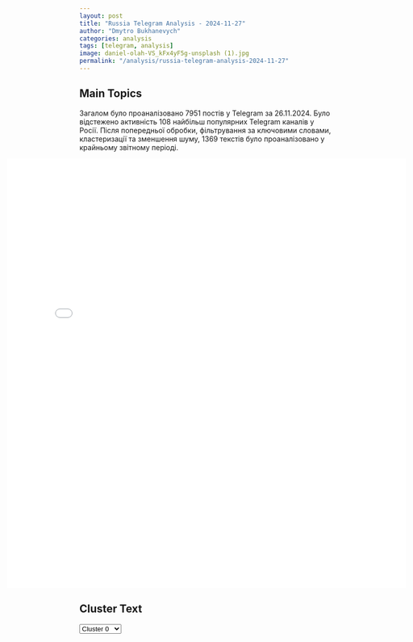```yaml
---
layout: post
title: "Russia Telegram Analysis - 2024-11-27"
author: "Dmytro Bukhanevych"
categories: analysis
tags: [telegram, analysis]
image: daniel-olah-VS_kFx4yF5g-unsplash (1).jpg
permalink: "/analysis/russia-telegram-analysis-2024-11-27"
---
```


<style>
    /* Adjusting iframe-container styles */
    .wide-iframe-container {
        width: calc(100% + 30vw);  /* Extending the width */
        margin-left: -15vw;       /* Negative margin to push to the left */
        overflow: hidden;         /* In case the iframe content spills over */
    }

    .wide-iframe-container iframe {
        width: 100%;  /* Making the iframe take the full width of its container */
        border: none; /* Removing any borders from the iframe */
    }

    /* Toggle mechanism */
    .hidden {
        display: none;
    }
    
    .show-content-target:checked + .show-content {
        display: block;
    }
</style>

<h2>Main Topics</h2>
<p>Загалом було проаналізовано 7951 постів у Telegram за 26.11.2024. Було відстежено активність 108 найбільш популярних Telegram каналів у Росії. Після попередньої обробки, фільтрування за ключовими словами, кластеризації та зменшення шуму, 1369 текстів було проаналізовано у крайньому звітному періоді.</p>
<!-- Embedding Main Plotly Visualization -->
<div class="wide-iframe-container">
    <iframe src="{{site.baseurl}}/visualizations/2024-11-27/fig_topics_time.html" height="850"></iframe>
</div>


<h2>Cluster Text</h2>

<!-- Dropdown to select a cluster -->
<select id="clusterSelector" onchange="displayClusterText()">
<option value="0">Cluster 0</option><option value="1">Cluster 1</option><option value="2">Cluster 2</option><option value="3">Cluster 3</option><option value="4">Cluster 4</option><option value="5">Cluster 5</option><option value="6">Cluster 6</option><option value="7">Cluster 7</option><option value="8">Cluster 8</option><option value="9">Cluster 9</option><option value="10">Cluster 10</option><option value="11">Cluster 11</option><option value="12">Cluster 12</option><option value="13">Cluster 13</option>
</select>

<!-- Display area for the selected cluster's text -->
<div id="clusterTextDisplay" class="hidden"></div>

<script type="text/javascript">
    var clusterDetails = {"0": "<b>Total Posts:</b> 55<br><b>Date:</b> 2024-11-26 16:52:31+00:00<br><b>Author:</b> mod_russia<br><b>Link:</b> https://t.me/s/mod_russia/46219<br><b>Subscribers:</b> 615212<br><b>Text:</b> \u0422\u0435\u043a\u0441\u0442: \u26a1\ufe0f \u0412 19.05 \u043c\u0441\u043a \u043f\u0440\u0435\u0441\u0435\u0447\u0435\u043d\u0430 \u043f\u043e\u043f\u044b\u0442\u043a\u0430 \u043a\u0438\u0435\u0432\u0441\u043a\u043e\u0433\u043e \u0440\u0435\u0436\u0438\u043c\u0430 \u0441\u043e\u0432\u0435\u0440\u0448\u0438\u0442\u044c \u0442\u0435\u0440\u0440\u043e\u0440\u0438\u0441\u0442\u0438\u0447\u0435\u0441\u043a\u0443\u044e \u0430\u0442\u0430\u043a\u0443 c \u043f\u0440\u0438\u043c\u0435\u043d\u0435\u043d\u0438\u0435\u043c \u0411\u043f\u041b\u0410 \u0441\u0430\u043c\u043e\u043b\u0435\u0442\u043d\u043e\u0433\u043e \u0442\u0438\u043f\u0430 \u043f\u043e \u043e\u0431\u044a\u0435\u043a\u0442\u0430\u043c \u043d\u0430 \u0442\u0435\u0440\u0440\u0438\u0442\u043e\u0440\u0438\u0438 \u0420\u043e\u0441\u0441\u0438\u0439\u0441\u043a\u043e\u0439 \u0424\u0435\u0434\u0435\u0440\u0430\u0446\u0438\u0438. \u0414\u0435\u0436\u0443\u0440\u043d\u044b\u043c\u0438 \u0441\u0440\u0435\u0434\u0441\u0442\u0432\u0430\u043c\u0438 \u041f\u0412\u041e \u0443\u043a\u0440\u0430\u0438\u043d\u0441\u043a\u0438\u0439 \u0431\u0435\u0441\u043f\u0438\u043b\u043e\u0442\u043d\u044b\u0439 \u043b\u0435\u0442\u0430\u0442\u0435\u043b\u044c\u043d\u044b\u0439 \u0430\u043f\u043f\u0430\u0440\u0430\u0442 \u0443\u043d\u0438\u0447\u0442\u043e\u0436\u0435\u043d \u043d\u0430\u0434 \u0442\u0435\u0440\u0440\u0438\u0442\u043e\u0440\u0438\u0435\u0439 \u0411\u0435\u043b\u0433\u043e\u0440\u043e\u0434\u0441\u043a\u043e\u0439 \u043e\u0431\u043b\u0430\u0441\u0442\u0438.\ud83d\udd39 \u041c\u0438\u043d\u043e\u0431\u043e\u0440\u043e\u043d\u044b \u0420\u043e\u0441\u0441\u0438\u0438", "1": "<b>Total Posts:</b> 96<br><b>Date:</b> 2024-11-26 09:30:42+00:00<br><b>Author:</b> mod_russia<br><b>Link:</b> https://t.me/s/mod_russia/46194<br><b>Subscribers:</b> 615212<br><b>Text:</b> \u0422\u0435\u043a\u0441\u0442: \u26a1\ufe0f \u0421\u0432\u043e\u0434\u043a\u0430 \u041c\u0438\u043d\u0438\u0441\u0442\u0435\u0440\u0441\u0442\u0432\u0430 \u043e\u0431\u043e\u0440\u043e\u043d\u044b \u0420\u043e\u0441\u0441\u0438\u0439\u0441\u043a\u043e\u0439 \u0424\u0435\u0434\u0435\u0440\u0430\u0446\u0438\u0438\u043e \u0445\u043e\u0434\u0435 \u043f\u0440\u043e\u0432\u0435\u0434\u0435\u043d\u0438\u044f \u0441\u043f\u0435\u0446\u0438\u0430\u043b\u044c\u043d\u043e\u0439 \u0432\u043e\u0435\u043d\u043d\u043e\u0439 \u043e\u043f\u0435\u0440\u0430\u0446\u0438\u0438 (\u043f\u043e \u0441\u043e\u0441\u0442\u043e\u044f\u043d\u0438\u044e \u043d\u0430 26 \u043d\u043e\u044f\u0431\u0440\u044f 2024 \u0433.)\u0427\u0430\u0441\u0442\u044c 1 (\u0441\u043c. \u0447\u0430\u0441\u0442\u044c 2)\u00a0\u0412\u043e\u043e\u0440\u0443\u0436\u0435\u043d\u043d\u044b\u0435 \u0421\u0438\u043b\u044b \u0420\u043e\u0441\u0441\u0438\u0439\u0441\u043a\u043e\u0439 \u0424\u0435\u0434\u0435\u0440\u0430\u0446\u0438\u0438 \u043f\u0440\u043e\u0434\u043e\u043b\u0436\u0430\u044e\u0442 \u043f\u0440\u043e\u0432\u0435\u0434\u0435\u043d\u0438\u0435 \u0441\u043f\u0435\u0446\u0438\u0430\u043b\u044c\u043d\u043e\u0439 \u0432\u043e\u0435\u043d\u043d\u043e\u0439 \u043e\u043f\u0435\u0440\u0430\u0446\u0438\u0438.\u00a0\u25ab\ufe0f \u041f\u043e\u0434\u0440\u0430\u0437\u0434\u0435\u043b\u0435\u043d\u0438\u044f\u043c\u0438 \u0433\u0440\u0443\u043f\u043f\u0438\u0440\u043e\u0432\u043a\u0438 \u0432\u043e\u0439\u0441\u043a \u00ab\u0421\u0435\u0432\u0435\u0440\u00bb \u043d\u0430 \u0425\u0430\u0440\u044c\u043a\u043e\u0432\u0441\u043a\u043e\u043c \u043d\u0430\u043f\u0440\u0430\u0432\u043b\u0435\u043d\u0438\u0438 \u043d\u0430\u043d\u0435\u0441\u0435\u043d\u043e \u043f\u043e\u0440\u0430\u0436\u0435\u043d\u0438\u0435 \u0444\u043e\u0440\u043c\u0438\u0440\u043e\u0432\u0430\u043d\u0438\u044f\u043c 116-\u0439 \u0431\u0440\u0438\u0433\u0430\u0434\u044b \u0442\u0435\u0440\u043e\u0431\u043e\u0440\u043e\u043d\u044b \u0438 5-\u0433\u043e \u043f\u043e\u0433\u0440\u0430\u043d\u0438\u0447\u043d\u043e\u0433\u043e \u043e\u0442\u0440\u044f\u0434\u0430 \u043f\u043e\u0433\u0440\u0430\u043d\u0441\u043b\u0443\u0436\u0431\u044b \u0423\u043a\u0440\u0430\u0438\u043d\u044b \u0432 \u0440\u0430\u0439\u043e\u043d\u0430\u0445 \u043d\u0430\u0441\u0435\u043b\u0435\u043d\u043d\u044b\u0445 \u043f\u0443\u043d\u043a\u0442\u043e\u0432 \u041b\u0435\u0431\u0435\u0434\u0435\u0432\u043a\u0430 \u0438 \u041a\u0430\u0437\u0430\u0447\u044c\u044f \u041b\u043e\u043f\u0430\u043d\u044c \u0425\u0430\u0440\u044c\u043a\u043e\u0432\u0441\u043a\u043e\u0439 \u043e\u0431\u043b\u0430\u0441\u0442\u0438.\u041f\u043e\u0442\u0435\u0440\u0438 \u0412\u0421\u0423 \u0441\u043e\u0441\u0442\u0430\u0432\u0438\u043b\u0438 \u0434\u043e 115 \u0432\u043e\u0435\u043d\u043d\u043e\u0441\u043b\u0443\u0436\u0430\u0449\u0438\u0445, \u0442\u0430\u043d\u043a, \u0430\u0432\u0442\u043e\u043c\u043e\u0431\u0438\u043b\u044c \u0438 122-\u043c\u043c \u0433\u0430\u0443\u0431\u0438\u0446\u0430 \u0414-30.\u00a0\u25ab\ufe0f \u041f\u043e\u0434\u0440\u0430\u0437\u0434\u0435\u043b\u0435\u043d\u0438\u044f \u0433\u0440\u0443\u043f\u043f\u0438\u0440\u043e\u0432\u043a\u0438 \u0432\u043e\u0439\u0441\u043a \u00ab\u0417\u0430\u043f\u0430\u0434\u00bb \u0432 \u0440\u0435\u0437\u0443\u043b\u044c\u0442\u0430\u0442\u0435 \u0440\u0435\u0448\u0438\u0442\u0435\u043b\u044c\u043d\u044b\u0445 \u0434\u0435\u0439\u0441\u0442\u0432\u0438\u0439 \u043e\u0441\u0432\u043e\u0431\u043e\u0434\u0438\u043b\u0438 \u043d\u0430\u0441\u0435\u043b\u0435\u043d\u043d\u044b\u0439 \u043f\u0443\u043d\u043a\u0442 \u041a\u043e\u043f\u0430\u043d\u043a\u0438 \u0425\u0430\u0440\u044c\u043a\u043e\u0432\u0441\u043a\u043e\u0439 \u043e\u0431\u043b\u0430\u0441\u0442\u0438.\u041d\u0430\u043d\u0435\u0441\u0435\u043d\u043e \u043f\u043e\u0440\u0430\u0436\u0435\u043d\u0438\u0435 \u0436\u0438\u0432\u043e\u0439 \u0441\u0438\u043b\u0435 \u0438 \u0442\u0435\u0445\u043d\u0438\u043a\u0435 43-\u0439, 44-\u0439, 67-\u0439 \u043c\u0435\u0445\u0430\u043d\u0438\u0437\u0438\u0440\u043e\u0432\u0430\u043d\u043d\u044b\u0445, 25-\u0439 \u0432\u043e\u0437\u0434\u0443\u0448\u043d\u043e-\u0434\u0435\u0441\u0430\u043d\u0442\u043d\u043e\u0439 \u0431\u0440\u0438\u0433\u0430\u0434 \u0412\u0421\u0423 \u0438 115-\u0439 \u0431\u0440\u0438\u0433\u0430\u0434\u044b \u0442\u0435\u0440\u043e\u0431\u043e\u0440\u043d\u044b \u0432 \u0440\u0430\u0439\u043e\u043d\u0430\u0445 \u043d\u0430\u0441\u0435\u043b\u0435\u043d\u043d\u044b\u0445 \u043f\u0443\u043d\u043a\u0442\u043e\u0432 \u041a\u0443\u043f\u044f\u043d\u0441\u043a, \u0421\u0435\u043d\u044c\u043a\u043e\u0432\u043e, \u041b\u043e\u0437\u043e\u0432\u0430\u044f, \u0417\u0430\u0433\u043e\u0440\u0443\u0439\u043a\u043e\u0432\u043a\u0430, \u041d\u043e\u0432\u043e\u043f\u043b\u0430\u0442\u043e\u043d\u043e\u0432\u043a\u0430 \u0425\u0430\u0440\u044c\u043a\u043e\u0432\u0441\u043a\u043e\u0439 \u043e\u0431\u043b\u0430\u0441\u0442\u0438 \u0438 \u0418\u0432\u0430\u043d\u043e\u0432\u043a\u0430 \u0414\u043e\u043d\u0435\u0446\u043a\u043e\u0439 \u041d\u0430\u0440\u043e\u0434\u043d\u043e\u0439 \u0420\u0435\u0441\u043f\u0443\u0431\u043b\u0438\u043a\u0438.\u041e\u0442\u0440\u0430\u0436\u0435\u043d\u044b \u043f\u044f\u0442\u044c \u043a\u043e\u043d\u0442\u0440\u0430\u0442\u0430\u043a \u0448\u0442\u0443\u0440\u043c\u043e\u0432\u044b\u0445 \u0433\u0440\u0443\u043f\u043f 115-\u0439, 116-\u0439 \u043c\u0435\u0445\u0430\u043d\u0438\u0437\u0438\u0440\u043e\u0432\u0430\u043d\u043d\u044b\u0445, 3-\u0439 \u0442\u0430\u043d\u043a\u043e\u0432\u043e\u0439 \u0431\u0440\u0438\u0433\u0430\u0434 \u0412\u0421\u0423 \u0438 119-\u0439 \u0431\u0440\u0438\u0433\u0430\u0434\u044b \u0442\u0435\u0440\u043e\u0431\u043e\u0440\u043e\u043d\u044b. \u041f\u0440\u043e\u0442\u0438\u0432\u043d\u0438\u043a \u043f\u043e\u0442\u0435\u0440\u044f\u043b \u0434\u043e 440 \u0432\u043e\u0435\u043d\u043d\u043e\u0441\u043b\u0443\u0436\u0430\u0449\u0438\u0445, \u0442\u0430\u043d\u043a, \u0431\u043e\u0435\u0432\u0443\u044e \u0431\u0440\u043e\u043d\u0438\u0440\u043e\u0432\u0430\u043d\u043d\u0443\u044e \u043c\u0430\u0448\u0438\u043d\u0443, \u043f\u044f\u0442\u044c \u0430\u0432\u0442\u043e\u043c\u043e\u0431\u0438\u043b\u0435\u0439, 155-\u043c\u043c \u0441\u0430\u043c\u043e\u0445\u043e\u0434\u043d\u0443\u044e \u0430\u0440\u0442\u0438\u043b\u043b\u0435\u0440\u0438\u0439\u0441\u043a\u0443\u044e \u0443\u0441\u0442\u0430\u043d\u043e\u0432\u043a\u0443 \u00abKrab\u00bb \u043f\u043e\u043b\u044c\u0441\u043a\u043e\u0433\u043e \u043f\u0440\u043e\u0438\u0437\u0432\u043e\u0434\u0441\u0442\u0432\u0430. \u0423\u043d\u0438\u0447\u0442\u043e\u0436\u0435\u043d\u0430 \u0441\u0442\u0430\u043d\u0446\u0438\u044f \u0440\u0430\u0434\u0438\u043e\u044d\u043b\u0435\u043a\u0442\u0440\u043e\u043d\u043d\u043e\u0439 \u0431\u043e\u0440\u044c\u0431\u044b \u00ab\u0410\u043d\u043a\u043b\u0430\u0432-\u041d\u00bb \u0438 \u0442\u0440\u0438 \u043f\u043e\u043b\u0435\u0432\u044b\u0445 \u0441\u043a\u043b\u0430\u0434\u0430 \u0441 \u0431\u043e\u0435\u043f\u0440\u0438\u043f\u0430\u0441\u0430\u043c\u0438.\u00a0\u25ab\ufe0f \u041f\u043e\u0434\u0440\u0430\u0437\u0434\u0435\u043b\u0435\u043d\u0438\u044f \u00ab\u042e\u0436\u043d\u043e\u0439\u00bb \u0433\u0440\u0443\u043f\u043f\u0438\u0440\u043e\u0432\u043a\u0438 \u0432\u043e\u0439\u0441\u043a \u0443\u043b\u0443\u0447\u0448\u0438\u043b\u0438 \u043f\u043e\u043b\u043e\u0436\u0435\u043d\u0438\u0435 \u043f\u043e \u043f\u0435\u0440\u0435\u0434\u043d\u0435\u043c\u0443 \u043a\u0440\u0430\u044e, \u043d\u0430\u043d\u0435\u0441\u043b\u0438 \u043f\u043e\u0440\u0430\u0436\u0435\u043d\u0438\u0435 \u0444\u043e\u0440\u043c\u0438\u0440\u043e\u0432\u0430\u043d\u0438\u044f\u043c 23-\u0439, 54-\u0439 \u043c\u0435\u0445\u0430\u043d\u0438\u0437\u0438\u0440\u043e\u0432\u0430\u043d\u043d\u044b\u0445, 10-\u0439 \u0433\u043e\u0440\u043d\u043e-\u0448\u0442\u0443\u0440\u043c\u043e\u0432\u043e\u0439 \u0431\u0440\u0438\u0433\u0430\u0434 \u0412\u0421\u0423 \u0432 \u0440\u0430\u0439\u043e\u043d\u0430\u0445 \u043d\u0430\u0441\u0435\u043b\u0435\u043d\u043d\u044b\u0445 \u043f\u0443\u043d\u043a\u0442\u043e\u0432 \u041a\u043e\u043d\u0441\u0442\u0430\u043d\u0442\u0438\u043d\u043e\u0432\u043a\u0430, \u0414\u0430\u0447\u043d\u043e\u0435 \u0438 \u0421\u043b\u0430\u0432\u044f\u043d\u0441\u043a \u0414\u043e\u043d\u0435\u0446\u043a\u043e\u0439 \u041d\u0430\u0440\u043e\u0434\u043d\u043e\u0439 \u0420\u0435\u0441\u043f\u0443\u0431\u043b\u0438\u043a\u0438.\u041e\u0442\u0440\u0430\u0436\u0435\u043d\u044b \u0442\u0440\u0438 \u043a\u043e\u043d\u0442\u0440\u0430\u0442\u0430\u043a\u0438 \u0444\u043e\u0440\u043c\u0438\u0440\u043e\u0432\u0430\u043d\u0438\u0439 79-\u0439 \u0434\u0435\u0441\u0430\u043d\u0442\u043d\u043e-\u0448\u0442\u0443\u0440\u043c\u043e\u0432\u043e\u0439 \u0438 46-\u0439 \u0430\u044d\u0440\u043e\u043c\u043e\u0431\u0438\u043b\u044c\u043d\u043e\u0439 \u0431\u0440\u0438\u0433\u0430\u0434 \u0412\u0421\u0423. \u041f\u043e\u0442\u0435\u0440\u0438 \u043f\u0440\u043e\u0442\u0438\u0432\u043d\u0438\u043a\u0430 \u0441\u043e\u0441\u0442\u0430\u0432\u0438\u043b\u0438 \u0434\u043e 485 \u0432\u043e\u0435\u043d\u043d\u043e\u0441\u043b\u0443\u0436\u0430\u0449\u0438\u0445, \u0431\u0440\u043e\u043d\u0435\u0442\u0440\u0430\u043d\u0441\u043f\u043e\u0440\u0442\u0435\u0440, \u0431\u043e\u0435\u0432\u0430\u044f \u0431\u0440\u043e\u043d\u0438\u0440\u043e\u0432\u0430\u043d\u043d\u0430\u044f \u043c\u0430\u0448\u0438\u043d\u0430 \u0438 \u0434\u0432\u0430 \u0430\u0432\u0442\u043e\u043c\u043e\u0431\u0438\u043b\u044f. \u0423\u043d\u0438\u0447\u0442\u043e\u0436\u0435\u043d \u043f\u043e\u043b\u0435\u0432\u043e\u0439 \u0441\u043a\u043b\u0430\u0434 \u0431\u043e\u0435\u043f\u0440\u0438\u043f\u0430\u0441\u043e\u0432.\u00a0\u25ab\ufe0f \u041f\u043e\u0434\u0440\u0430\u0437\u0434\u0435\u043b\u0435\u043d\u0438\u044f \u0433\u0440\u0443\u043f\u043f\u0438\u0440\u043e\u0432\u043a\u0438 \u0432\u043e\u0439\u0441\u043a \u00ab\u0426\u0435\u043d\u0442\u0440\u00bb \u043f\u0440\u043e\u0434\u043e\u043b\u0436\u0438\u043b\u0438 \u043f\u0440\u043e\u0434\u0432\u0438\u0436\u0435\u043d\u0438\u0435 \u0432 \u0433\u043b\u0443\u0431\u0438\u043d\u0443 \u043e\u0431\u043e\u0440\u043e\u043d\u044b \u043f\u0440\u043e\u0442\u0438\u0432\u043d\u0438\u043a\u0430, \u043d\u0430\u043d\u0435\u0441\u043b\u0438 \u043f\u043e\u0440\u0430\u0436\u0435\u043d\u0438\u0435 \u0436\u0438\u0432\u043e\u0439 \u0441\u0438\u043b\u0435 \u0438 \u0442\u0435\u0445\u043d\u0438\u043a\u0435 151-\u0439 \u043c\u0435\u0445\u0430\u043d\u0438\u0437\u0438\u0440\u043e\u0432\u0430\u043d\u043d\u043e\u0439, 68-\u0439 \u043f\u0435\u0445\u043e\u0442\u043d\u043e\u0439 \u0431\u0440\u0438\u0433\u0430\u0434 \u0412\u0421\u0423, 38-\u0439 \u0431\u0440\u0438\u0433\u0430\u0434\u044b \u043c\u043e\u0440\u0441\u043a\u043e\u0439 \u043f\u0435\u0445\u043e\u0442\u044b, 14-\u0439 \u0431\u0440\u0438\u0433\u0430\u0434\u044b \u043d\u0430\u0446\u0433\u0432\u0430\u0440\u0434\u0438\u0438 \u0438 132-\u0439 \u0431\u0440\u0438\u0433\u0430\u0434\u044b \u0442\u0435\u0440\u043e\u0431\u043e\u0440\u043e\u043d\u044b \u0432 \u0440\u0430\u0439\u043e\u043d\u0430\u0445 \u043d\u0430\u0441\u0435\u043b\u0435\u043d\u043d\u044b\u0445 \u043f\u0443\u043d\u043a\u0442\u043e\u0432 \u0413\u0440\u043e\u0434\u043e\u0432\u043a\u0430, \u0414\u0430\u0447\u0435\u043d\u0441\u043a\u043e\u0435, \u041c\u0438\u0440\u043e\u043b\u044e\u0431\u043e\u0432\u043a\u0430, \u0414\u0438\u043c\u0438\u0442\u0440\u043e\u0432 \u0438 \u041f\u0440\u0430\u0432\u0434\u043e\u0432\u043a\u0430 \u0414\u043e\u043d\u0435\u0446\u043a\u043e\u0439 \u041d\u0430\u0440\u043e\u0434\u043d\u043e\u0439 \u0420\u0435\u0441\u043f\u0443\u0431\u043b\u0438\u043a\u0438.\u041e\u0442\u0440\u0430\u0436\u0435\u043d\u044b \u0434\u0435\u0432\u044f\u0442\u044c \u043a\u043e\u043d\u0442\u0440\u0430\u0442\u0430\u043a \u0448\u0442\u0443\u0440\u043c\u043e\u0432\u044b\u0445 \u0433\u0440\u0443\u043f\u043f 100-\u0439, 117-\u0439 \u043c\u0435\u0445\u0430\u043d\u0438\u0437\u0438\u0440\u043e\u0432\u0430\u043d\u043d\u044b\u0445 \u0431\u0440\u0438\u0433\u0430\u0434 \u0412\u0421\u0423, 35-\u0439 \u0431\u0440\u0438\u0433\u0430\u0434\u044b \u043c\u043e\u0440\u0441\u043a\u043e\u0439 \u043f\u0435\u0445\u043e\u0442\u044b \u0438 \u0448\u0442\u0443\u0440\u043c\u043e\u0432\u043e\u0439 \u0431\u0440\u0438\u0433\u0430\u0434\u044b \u00ab\u041b\u044e\u0442\u044c\u00bb \u043d\u0430\u0446\u0438\u043e\u043d\u0430\u043b\u044c\u043d\u043e\u0439 \u043f\u043e\u043b\u0438\u0446\u0438\u0438 \u0423\u043a\u0440\u0430\u0438\u043d\u044b. \u041f\u0440\u043e\u0442\u0438\u0432\u043d\u0438\u043a \u043f\u043e\u0442\u0435\u0440\u044f\u043b \u0431\u043e\u043b\u0435\u0435 450 \u0432\u043e\u0435\u043d\u043d\u043e\u0441\u043b\u0443\u0436\u0430\u0449\u0438\u0445, \u0442\u0430\u043d\u043a, \u043f\u044f\u0442\u044c \u0430\u0432\u0442\u043e\u043c\u043e\u0431\u0438\u043b\u0435\u0439, 203-\u043c\u043c \u0441\u0430\u043c\u043e\u0445\u043e\u0434\u043d\u0443\u044e \u0430\u0440\u0442\u0438\u043b\u043b\u0435\u0440\u0438\u0439\u0441\u043a\u0443\u044e \u0443\u0441\u0442\u0430\u043d\u043e\u0432\u043a\u0443 \u00ab\u041f\u0438\u043e\u043d\u00bb, 152-\u043c\u043c \u0433\u0430\u0443\u0431\u0438\u0446\u0443 \u00ab\u041c\u0441\u0442\u0430-\u0411\u00bb, \u0434\u0432\u0430 152-\u043c\u043c \u043e\u0440\u0443\u0434\u0438\u044f \u0414-20 \u0438 \u0434\u0432\u0435 122-\u043c\u043c \u0433\u0430\u0443\u0431\u0438\u0446\u044b \u0414-30.\ud83d\udd39 \u041c\u0438\u043d\u043e\u0431\u043e\u0440\u043e\u043d\u044b \u0420\u043e\u0441\u0441\u0438\u0438", "2": "<b>Total Posts:</b> 20<br><b>Date:</b> 2024-11-26 06:00:31+00:00<br><b>Author:</b> ssrossiiskiinovosti<br><b>Link:</b> https://t.me/s/ssrossiiskiinovosti/875<br><b>Subscribers:</b> 621236<br><b>Text:</b> \u0422\u0435\u043a\u0441\u0442: \u26a1\ufe0f\u0428\u043e\u0439\u0433\u0443 \u0437\u0430\u044f\u0432\u0438\u043b \u043e \u043f\u043b\u0430\u043d\u0430\u0445 \u0438\u0441\u043a\u043b\u044e\u0447\u0438\u0442\u044c \u00ab\u0422\u0430\u043b\u0438\u0431\u0430\u043d\u00bb \u0438\u0437 \u0441\u043f\u0438\u0441\u043a\u0430 \u0442\u0435\u0440\u0440\u043e\u0440\u0438\u0441\u0442\u043e\u0432.\u0421\u0435\u043a\u0440\u0435\u0442\u0430\u0440\u044c \u0421\u043e\u0432\u0435\u0442\u0430 \u0431\u0435\u0437\u043e\u043f\u0430\u0441\u043d\u043e\u0441\u0442\u0438 \u0420\u043e\u0441\u0441\u0438\u0438 \u0432\u043e \u0432\u0440\u0435\u043c\u044f \u0432\u0441\u0442\u0440\u0435\u0447\u0438 \u0441 \u0437\u0430\u043c\u0435\u0441\u0442\u0438\u0442\u0435\u043b\u0435\u043c \u043f\u0440\u0435\u043c\u044c\u0435\u0440-\u043c\u0438\u043d\u0438\u0441\u0442\u0440\u0430 \u0410\u0444\u0433\u0430\u043d\u0438\u0441\u0442\u0430\u043d\u0430 \u0410\u0431\u0434\u0443\u043b\u043e\u043c \u0413\u0430\u043d\u0438 \u0411\u0430\u0440\u0430\u0434\u0430\u0440\u043e\u043c \u0410\u0445\u0443\u043d\u0434\u043e\u043c \u0437\u0430\u044f\u0432\u0438\u043b \u043e \u043f\u043b\u0430\u043d\u0430\u0445 \u0438\u0441\u043a\u043b\u044e\u0447\u0438\u0442\u044c \u0434\u0432\u0438\u0436\u0435\u043d\u0438\u0435 \u00ab\u0422\u0430\u043b\u0438\u0431\u0430\u043d\u00bb \u0438\u0437 \u0447\u0451\u0440\u043d\u043e\u0433\u043e \u0441\u043f\u0438\u0441\u043a\u0430 \u0420\u043e\u0441\u0441\u0438\u0438. \u0410\u0444\u0433\u0430\u043d\u0441\u043a\u0438\u0439 \u043d\u043e\u0432\u043e\u0441\u0442\u043d\u043e\u0439 \u043f\u043e\u0440\u0442\u0430\u043b Alemarah \u0441\u043e\u043e\u0431\u0449\u0438\u043b, \u0447\u0442\u043e \u00ab\u0440\u0435\u0448\u0435\u043d\u0438\u0435 \u043f\u0440\u0438\u043d\u044f\u0442\u043e \u0434\u043b\u044f \u0443\u043a\u0440\u0435\u043f\u043b\u0435\u043d\u0438\u044f \u043f\u043e\u043b\u0438\u0442\u0438\u0447\u0435\u0441\u043a\u0438\u0445 \u0438 \u044d\u043a\u043e\u043d\u043e\u043c\u0438\u0447\u0435\u0441\u043a\u0438\u0445 \u0441\u0432\u044f\u0437\u0435\u0439 \u0434\u0432\u0443\u0445 \u0441\u0442\u0440\u0430\u043d\u00bb.\ud83c\udf99\u0421\u0438\u043b\u0430 \u0421\u043b\u043e\u0432\u0430", "3": "<b>Total Posts:</b> 47<br><b>Date:</b> 2024-11-26 20:42:23+00:00<br><b>Author:</b> varlamov_news<br><b>Link:</b> https://t.me/s/varlamov_news/56116<br><b>Subscribers:</b> 1291329<br><b>Text:</b> \u0422\u0435\u043a\u0441\u0442: \u041a\u0430\u0431\u043c\u0438\u043d \u0418\u0437\u0440\u0430\u0438\u043b\u044f \u043e\u0434\u043e\u0431\u0440\u0438\u043b \u0441\u043e\u0433\u043b\u0430\u0448\u0435\u043d\u0438\u0435 \u043e \u043f\u0440\u0435\u043a\u0440\u0430\u0449\u0435\u043d\u0438\u0438 \u043e\u0433\u043d\u044f \u0432 \u041b\u0438\u0432\u0430\u043d\u0435, \u043e\u043d\u043e \u043d\u0430\u0447\u043d\u0435\u0442 \u0434\u0435\u0439\u0441\u0442\u0432\u043e\u0432\u0430\u0442\u044c \u0441 4 \u0443\u0442\u0440\u0430 27 \u043d\u043e\u044f\u0431\u0440\u044f \u2014 \u043a\u0430\u043d\u0446\u0435\u043b\u044f\u0440\u0438\u044f \u041d\u0435\u0442\u0430\u043d\u044c\u044f\u0445\u0443/Reutersupd: \u041f\u0440\u0435\u043c\u044c\u0435\u0440-\u043c\u0438\u043d\u0438\u0441\u0442\u0440\u044b \u0418\u0437\u0440\u0430\u0438\u043b\u044f \u0438 \u041b\u0438\u0432\u0430\u043d\u0430 \u043f\u0440\u0438\u043d\u044f\u043b\u0438 \u043f\u0440\u0435\u0434\u043b\u043e\u0436\u0435\u043d\u0438\u0435 \u0421\u0428\u0410 \u043f\u043e\u043b\u043e\u0436\u0438\u0442\u044c \u043a\u043e\u043d\u0435\u0446 \u0440\u0430\u0437\u0440\u0443\u0448\u0438\u0442\u0435\u043b\u044c\u043d\u043e\u043c\u0443 \u043a\u043e\u043d\u0444\u043b\u0438\u043a\u0442\u0443 \u043c\u0435\u0436\u0434\u0443 \u0418\u0437\u0440\u0430\u0438\u043b\u0435\u043c \u0438 \u00ab\u0425\u0435\u0437\u0431\u043e\u043b\u043b\u043e\u0439\u00bb, \u0432 \u0442\u0435\u0447\u0435\u043d\u0438\u0435 \u0441\u043b\u0435\u0434\u0443\u044e\u0449\u0438\u0445 60 \u0434\u043d\u0435\u0439 \u0418\u0437\u0440\u0430\u0438\u043b\u044c \u0432\u044b\u0432\u0435\u0434\u0435\u0442 \u0441\u0432\u043e\u0438 \u0432\u043e\u0439\u0441\u043a\u0430 \u0438\u0437 \u041b\u0438\u0432\u0430\u043d\u0430 \u2014 \u0411\u0430\u0439\u0434\u0435\u043d", "4": "<b>Total Posts:</b> 32<br><b>Date:</b> 2024-11-26 04:15:40+00:00<br><b>Author:</b> dimsmirnov175<br><b>Link:</b> https://t.me/s/dimsmirnov175/84770<br><b>Subscribers:</b> 341181<br><b>Text:</b> \u0422\u0435\u043a\u0441\u0442: \u041c\u0438\u043d\u043e\u0431\u043e\u0440\u043e\u043d\u044b \u0420\u043e\u0441\u0441\u0438\u0438: \u0412 \u0442\u0435\u0447\u0435\u043d\u0438\u0435 \u043f\u0440\u043e\u0448\u0435\u0434\u0448\u0435\u0439 \u043d\u043e\u0447\u0438 \u043f\u0440\u0438 \u043f\u043e\u043f\u044b\u0442\u043a\u0435 \u043a\u0438\u0435\u0432\u0441\u043a\u043e\u0433\u043e \u0440\u0435\u0436\u0438\u043c\u0430 \u0441\u043e\u0432\u0435\u0440\u0448\u0438\u0442\u044c \u0442\u0435\u0440\u0440\u043e\u0440\u0438\u0441\u0442\u0438\u0447\u0435\u0441\u043a\u0443\u044e \u0430\u0442\u0430\u043a\u0443 \u0441 \u043f\u0440\u0438\u043c\u0435\u043d\u0435\u043d\u0438\u0435\u043c \u0431\u0435\u0441\u043f\u0438\u043b\u043e\u0442\u043d\u044b\u0445 \u043b\u0435\u0442\u0430\u0442\u0435\u043b\u044c\u043d\u044b\u0445 \u0430\u043f\u043f\u0430\u0440\u0430\u0442\u043e\u0432 \u0434\u0435\u0436\u0443\u0440\u043d\u044b\u043c\u0438 \u0441\u0440\u0435\u0434\u0441\u0442\u0432\u0430\u043c\u0438 \u041f\u0412\u041e \u0443\u043d\u0438\u0447\u0442\u043e\u0436\u0435\u043d\u043e \u0438 \u043f\u0435\u0440\u0435\u0445\u0432\u0430\u0447\u0435\u043d\u043e 39 \u0443\u043a\u0440\u0430\u0438\u043d\u0441\u043a\u0438\u0445 \u0411\u043f\u041b\u0410 \u0441\u0430\u043c\u043e\u043b\u0435\u0442\u043d\u043e\u0433\u043e \u0442\u0438\u043f\u0430.  \u041d\u0430\u0434 \u0442\u0435\u0440\u0440\u0438\u0442\u043e\u0440\u0438\u0435\u0439 \u0420\u043e\u0441\u0442\u043e\u0432\u0441\u043a\u043e\u0439 \u043e\u0431\u043b\u0430\u0441\u0442\u0438 \u0443\u043d\u0438\u0447\u0442\u043e\u0436\u0435\u043d\u043e 24 \u0411\u041f\u041b\u0410, 5 \u2013 \u043d\u0430\u0434 \u0442\u0435\u0440\u0440\u0438\u0442\u043e\u0440\u0438\u0435\u0439 \u0411\u0440\u044f\u043d\u0441\u043a\u043e\u0439 \u043e\u0431\u043b\u0430\u0441\u0442\u0438, 3 \u2013 \u043d\u0430\u0434 \u0442\u0435\u0440\u0440\u0438\u0442\u043e\u0440\u0438\u0435\u0439 \u0411\u0435\u043b\u0433\u043e\u0440\u043e\u0434\u0441\u043a\u043e\u0439 \u043e\u0431\u043b\u0430\u0441\u0442\u0438, 3 \u2013 \u043d\u0430\u0434 \u0442\u0435\u0440\u0440\u0438\u0442\u043e\u0440\u0438\u0435\u0439 \u041a\u0443\u0440\u0441\u043a\u043e\u0439 \u043e\u0431\u043b\u0430\u0441\u0442\u0438, 1 \u2013 \u043d\u0430\u0434 \u0442\u0435\u0440\u0440\u0438\u0442\u043e\u0440\u0438\u0435\u0439 \u041e\u0440\u043b\u043e\u0432\u0441\u043a\u043e\u0439 \u043e\u0431\u043b\u0430\u0441\u0442\u0438, 1 \u2013 \u043d\u0430\u0434 \u0442\u0435\u0440\u0440\u0438\u0442\u043e\u0440\u0438\u0435\u0439 \u0412\u043e\u0440\u043e\u043d\u0435\u0436\u0441\u043a\u043e\u0439 \u043e\u0431\u043b\u0430\u0441\u0442\u0438 \u0438 2 \u2013 \u043d\u0430\u0434 \u0442\u0435\u0440\u0440\u0438\u0442\u043e\u0440\u0438\u0435\u0439 \u0420\u0435\u0441\u043f\u0443\u0431\u043b\u0438\u043a\u0438 \u041a\u0440\u044b\u043c.\u041f\u043e\u0434\u043f\u0438\u0448\u0438\u0441\u044c \u043d\u0430 \u041f\u0423\u041b N3", "5": "<b>Total Posts:</b> 82<br><b>Date:</b> 2024-11-26 13:12:55+00:00<br><b>Author:</b> dva_majors<br><b>Link:</b> https://t.me/s/dva_majors/58635<br><b>Subscribers:</b> 1196101<br><b>Text:</b> \u0422\u0435\u043a\u0441\u0442: \u2757\ufe0f\u041c\u0438\u043d\u043e\u0431\u043e\u0440\u043e\u043d\u044b \u0420\u043e\u0441\u0441\u0438\u0438:\u041f\u043e \u043f\u043e\u0434\u0442\u0432\u0435\u0440\u0436\u0434\u0435\u043d\u043d\u044b\u043c \u0434\u0430\u043d\u043d\u044b\u043c, \u0437\u0430 \u043f\u043e\u0441\u043b\u0435\u0434\u043d\u0438\u0435 \u0442\u0440\u0438 \u0434\u043d\u044f \u0412\u0421\u0423 \u043d\u0430\u043d\u0435\u0441\u043b\u0438 \u0434\u0432\u0430 \u0443\u0434\u0430\u0440\u0430 \u0434\u0430\u043b\u044c\u043d\u043e\u0431\u043e\u0439\u043d\u044b\u043c \u0437\u0430\u043f\u0430\u0434\u043d\u044b\u043c \u043e\u0440\u0443\u0436\u0438\u0435\u043c \u043f\u043e \u043e\u0431\u044a\u0435\u043a\u0442\u0430\u043c \u0432 \u041a\u0443\u0440\u0441\u043a\u043e\u0439 \u043e\u0431\u043b\u0430\u0441\u0442\u0438. \u0422\u0430\u043a, 23 \u043d\u043e\u044f\u0431\u0440\u044f \u043f\u0440\u043e\u0442\u0438\u0432\u043d\u0438\u043a \u043f\u044f\u0442\u044c\u044e \u043e\u043f\u0435\u0440\u0430\u0442\u0438\u0432\u043d\u043e-\u0442\u0430\u043a\u0442\u0438\u0447\u0435\u0441\u043a\u0438\u043c\u0438 \u0440\u0430\u043a\u0435\u0442\u0430\u043c\u0438 \u00abATACMS\u00bb \u0430\u043c\u0435\u0440\u0438\u043a\u0430\u043d\u0441\u043a\u043e\u0433\u043e \u043f\u0440\u043e\u0438\u0437\u0432\u043e\u0434\u0441\u0442\u0432\u0430 \u043d\u0430\u043d\u0435\u0441 \u0443\u0434\u0430\u0440 \u0432 \u0440\u0430\u0439\u043e\u043d\u0435 \u043d.\u043f. \u041b\u043e\u0442\u0430\u0440\u0435\u0432\u043a\u0430 (37 \u043a\u043c \u0441\u0435\u0432.-\u0437\u0430\u043f. \u041a\u0443\u0440\u0441\u043a) \u043f\u043e \u043f\u043e\u0437\u0438\u0446\u0438\u0438 \u0437\u0435\u043d\u0438\u0442\u043d\u043e\u0433\u043e \u0440\u0430\u043a\u0435\u0442\u043d\u043e\u0433\u043e \u0434\u0438\u0432\u0438\u0437\u0438\u043e\u043d\u0430 \u0421-400. \u0412 \u0445\u043e\u0434\u0435 \u043f\u0440\u043e\u0442\u0438\u0432\u043e\u0440\u0430\u043a\u0435\u0442\u043d\u043e\u0433\u043e \u0431\u043e\u044f \u0431\u043e\u0435\u0432\u044b\u043c \u0440\u0430\u0441\u0447\u0435\u0442\u043e\u043c \u0417\u0420\u041f\u041a \u00ab\u041f\u0430\u043d\u0446\u0438\u0440\u044c\u00bb, \u043e\u0441\u0443\u0449\u0435\u0441\u0442\u0432\u043b\u044f\u0432\u0448\u0438\u043c \u043f\u0440\u0438\u043a\u0440\u044b\u0442\u0438\u0435 \u044d\u0442\u043e\u0433\u043e \u0434\u0438\u0432\u0438\u0437\u0438\u043e\u043d\u0430, \u0442\u0440\u0438 \u0440\u0430\u043a\u0435\u0442\u044b \u00abATACMS\u00bb \u0431\u044b\u043b\u0438 \u0443\u043d\u0438\u0447\u0442\u043e\u0436\u0435\u043d\u044b, \u0430 \u0434\u0432\u0435 \u2013 \u0434\u043e\u0441\u0442\u0438\u0433\u043b\u0438 \u0446\u0435\u043b\u0438. \u0412 \u0440\u0435\u0437\u0443\u043b\u044c\u0442\u0430\u0442\u0435 \u0443\u0434\u0430\u0440\u0430 \u043f\u043e\u0432\u0440\u0435\u0436\u0434\u0435\u043d\u0430 \u0420\u041b\u0421. \u0421\u0440\u0435\u0434\u0438 \u043b\u0438\u0447\u043d\u043e\u0433\u043e \u0441\u043e\u0441\u0442\u0430\u0432\u0430 \u0435\u0441\u0442\u044c \u043f\u043e\u0441\u0442\u0440\u0430\u0434\u0430\u0432\u0448\u0438\u0435. 25 \u043d\u043e\u044f\u0431\u0440\u044f 2024 \u0433\u043e\u0434\u0430 \u043a\u0438\u0435\u0432\u0441\u043a\u0438\u0439 \u0440\u0435\u0436\u0438\u043c \u043d\u0430\u043d\u0435\u0441 \u0435\u0449\u0435 \u043e\u0434\u0438\u043d \u0443\u0434\u0430\u0440 \u0432\u043e\u0441\u0435\u043c\u044c\u044e \u043e\u043f\u0435\u0440\u0430\u0442\u0438\u0432\u043d\u043e-\u0442\u0430\u043a\u0442\u0438\u0447\u0435\u0441\u043a\u0438\u043c\u0438 \u0440\u0430\u043a\u0435\u0442\u0430\u043c\u0438 \u00abATACMS\u00bb \u043f\u043e \u0430\u044d\u0440\u043e\u0434\u0440\u043e\u043c\u0443 \u041a\u0443\u0440\u0441\u043a-\u0412\u043e\u0441\u0442\u043e\u0447\u043d\u044b\u0439 (\u043d.\u043f. \u0425\u0430\u043b\u0438\u043d\u043e). \u0421\u0435\u043c\u044c \u0440\u0430\u043a\u0435\u0442 \u0431\u044b\u043b\u0438 \u0441\u0431\u0438\u0442\u044b \u0431\u043e\u0435\u0432\u044b\u043c\u0438 \u0440\u0430\u0441\u0447\u0435\u0442\u0430\u043c\u0438 \u0417\u0420\u0421 \u0421-400 \u0438 \u0417\u0420\u041f\u041a \u00ab\u041f\u0430\u043d\u0446\u0438\u0440\u044c\u00bb, \u043e\u0434\u043d\u0430 \u2013 \u0434\u043e\u0441\u0442\u0438\u0433\u043b\u0430 \u0446\u0435\u043b\u0438. \u0412 \u0440\u0435\u0437\u0443\u043b\u044c\u0442\u0430\u0442\u0435 \u043f\u0430\u0434\u0435\u043d\u0438\u044f \u043e\u0441\u043a\u043e\u043b\u043a\u043e\u0432 \u0440\u0430\u043a\u0435\u0442 \u0434\u0432\u0430 \u0432\u043e\u0435\u043d\u043d\u043e\u0441\u043b\u0443\u0436\u0430\u0449\u0438\u0445 \u043f\u043e\u043b\u0443\u0447\u0438\u043b\u0438 \u043b\u0435\u0433\u043a\u0438\u0435 \u0440\u0430\u043d\u0435\u043d\u0438\u044f, \u043d\u0435\u0437\u043d\u0430\u0447\u0438\u0442\u0435\u043b\u044c\u043d\u043e \u043f\u043e\u0432\u0440\u0435\u0436\u0434\u0435\u043d\u044b \u043e\u0431\u044a\u0435\u043a\u0442\u044b \u0438\u043d\u0444\u0440\u0430\u0441\u0442\u0440\u0443\u043a\u0442\u0443\u0440\u044b. \u0412 \u0445\u043e\u0434\u0435 \u043e\u0431\u0441\u043b\u0435\u0434\u043e\u0432\u0430\u043d\u0438\u044f \u043c\u0435\u0441\u0442, \u043f\u043e\u0434\u0432\u0435\u0440\u0433\u0448\u0438\u0445\u0441\u044f \u0430\u0442\u0430\u043a\u0430\u043c, \u0434\u043e\u0441\u0442\u043e\u0432\u0435\u0440\u043d\u043e \u043f\u043e\u0434\u0442\u0432\u0435\u0440\u0436\u0434\u0435\u043d\u043e, \u0447\u0442\u043e \u0412\u0421\u0423 \u043d\u0430\u043d\u043e\u0441\u0438\u043b\u0438 \u0443\u0434\u0430\u0440\u044b \u043e\u043f\u0435\u0440\u0430\u0442\u0438\u0432\u043d\u043e-\u0442\u0430\u043a\u0442\u0438\u0447\u0435\u0441\u043a\u0438\u043c\u0438 \u0440\u0430\u043a\u0435\u0442\u0430\u043c\u0438 \u00abATACMS\u00bb \u0430\u043c\u0435\u0440\u0438\u043a\u0430\u043d\u0441\u043a\u043e\u0433\u043e \u043f\u0440\u043e\u0438\u0437\u0432\u043e\u0434\u0441\u0442\u0432\u0430. \u041c\u0438\u043d\u0438\u0441\u0442\u0435\u0440\u0441\u0442\u0432\u043e \u043e\u0431\u043e\u0440\u043e\u043d\u044b \u0420\u043e\u0441\u0441\u0438\u0439\u0441\u043a\u043e\u0439 \u0424\u0435\u0434\u0435\u0440\u0430\u0446\u0438\u0438 \u043a\u043e\u043d\u0442\u0440\u043e\u043b\u0438\u0440\u0443\u0435\u0442 \u043e\u0431\u0441\u0442\u0430\u043d\u043e\u0432\u043a\u0443, \u043e\u0442\u0432\u0435\u0442\u043d\u044b\u0435 \u0434\u0435\u0439\u0441\u0442\u0432\u0438\u044f \u0433\u043e\u0442\u043e\u0432\u044f\u0442\u0441\u044f.\u0414\u0432\u0430 \u043c\u0430\u0439\u043e\u0440\u0430", "6": "<b>Total Posts:</b> 331<br><b>Date:</b> 2024-11-26 09:46:37+00:00<br><b>Author:</b> ssigny<br><b>Link:</b> https://t.me/s/ssigny/118564<br><b>Subscribers:</b> 522977<br><b>Text:</b> \u0422\u0435\u043a\u0441\u0442: \u0413\u043b\u0430\u0432\u043d\u043e\u0435 \u0438\u0437 \u0431\u0440\u0438\u0444\u0438\u043d\u0433\u0430 \u043f\u0440\u0435\u0441\u0441-\u0441\u0435\u043a\u0440\u0435\u0442\u0430\u0440\u044f \u043f\u0440\u0435\u0437\u0438\u0434\u0435\u043d\u0442\u0430 \u0420\u043e\u0441\u0441\u0438\u0438 \u0414\u043c\u0438\u0442\u0440\u0438\u044f \u041f\u0435\u0441\u043a\u043e\u0432\u0430: \u25aa\ufe0f\u0422\u0435\u0437\u0438\u0441\u044b, \u043e\u0437\u0432\u0443\u0447\u0435\u043d\u043d\u044b\u0435 \u041f\u0443\u0442\u0438\u043d\u044b\u043c \u043f\u043e\u0441\u043b\u0435 \u0438\u0441\u043f\u044b\u0442\u0430\u043d\u0438\u0439 \"\u041e\u0440\u0435\u0448\u043d\u0438\u043a\u0430\", \u0431\u044b\u043b\u0438 \u0445\u043e\u0440\u043e\u0448\u043e \u0443\u0441\u043b\u044b\u0448\u0430\u043d\u044b \u0441\u0442\u0440\u0430\u043d\u0430\u043c\u0438 \u0417\u0430\u043f\u0430\u0434\u0430, \u0441\u043e\u043c\u043d\u0435\u043d\u0438\u0439 \u0432 \u044d\u0442\u043e\u043c \u043d\u0435\u0442.\u25aa\ufe0f\u041d\u0435\u0431\u043b\u0430\u0433\u043e\u043f\u0440\u0438\u044f\u0442\u043d\u0430\u044f \u0434\u043b\u044f \u0423\u043a\u0440\u0430\u0438\u043d\u044b \u0434\u0438\u043d\u0430\u043c\u0438\u043a\u0430 \u043d\u0430 \u0444\u0440\u043e\u043d\u0442\u0435 \u043c\u043e\u0436\u0435\u0442 \u0441\u0442\u0430\u0442\u044c \u0442\u0435\u043c\u043e\u0439 \u0437\u0430\u0441\u0435\u0434\u0430\u043d\u0438\u044f \u043f\u043e\u0441\u043b\u043e\u0432 \u0441\u0442\u0440\u0430\u043d \u041d\u0410\u0422\u041e \u0432 \u0411\u0440\u044e\u0441\u0441\u0435\u043b\u0435.\u25aa\ufe0f\u0418\u0434\u0435\u044f \u043f\u0435\u0440\u0435\u0434\u0430\u0442\u044c \u041a\u0438\u0435\u0432\u0443 \u044f\u0434\u0435\u0440\u043d\u043e\u0435 \u043e\u0440\u0443\u0436\u0438\u0435 \u043e\u0442\u043d\u043e\u0441\u0438\u0442\u0441\u044f \u043a \u043a\u0440\u0430\u0439\u043d\u0435 \u044d\u043a\u0441\u0442\u0440\u0435\u043c\u0438\u0441\u0442\u0441\u043a\u043e\u043c\u0443 \u0444\u043b\u0430\u043d\u0433\u0443. \u25aa\ufe0f\u041f\u0435\u0441\u043a\u043e\u0432 \u043e\u0431\u0440\u0430\u0442\u0438\u043b \u0432\u043d\u0438\u043c\u0430\u043d\u0438\u0435, \u0447\u0442\u043e \u043f\u0440\u0435\u0434\u043b\u043e\u0436\u0435\u043d\u0438\u044f \u043e \u0432\u043e\u0437\u043c\u043e\u0436\u043d\u043e\u0441\u0442\u0438 \u043f\u0435\u0440\u0435\u0434\u0430\u0447\u0438 \u041a\u0438\u0435\u0432\u0443 \u042f\u041e \u0432\u044b\u0441\u043a\u0430\u0437\u044b\u0432\u0430\u044e\u0442\u0441\u044f \u0430\u043d\u043e\u043d\u0438\u043c\u043d\u043e. \u25aa\ufe0f\u0423\u0445\u043e\u0434\u044f\u0449\u0430\u044f \u0430\u0434\u043c\u0438\u043d\u0438\u0441\u0442\u0440\u0430\u0446\u0438\u044f \u0421\u0428\u0410 \u0438\u0434\u0435\u0442 \u043f\u043e \u043f\u0443\u0442\u0438 \u0434\u0430\u043b\u044c\u043d\u0435\u0439\u0448\u0435\u0439 \u044d\u0441\u043a\u0430\u043b\u0430\u0446\u0438\u0438 \u043d\u0430 \u0423\u043a\u0440\u0430\u0438\u043d\u0435, \u044d\u0442\u043e \u043f\u043e\u0432\u043e\u0434 \u0434\u043b\u044f \u0431\u0435\u0441\u043f\u043e\u043a\u043e\u0439\u0441\u0442\u0432\u0430.  \u25aa\ufe0f\"\u0413\u0430\u0437\u043f\u0440\u043e\u043c\" \u043d\u0435 \u0432\u044b\u0440\u0430\u0436\u0430\u043b \u0436\u0435\u043b\u0430\u043d\u0438\u0435 \u043f\u0440\u043e\u0434\u0430\u0442\u044c \"\u0421\u0435\u0432\u0435\u0440\u043d\u044b\u0439 \u043f\u043e\u0442\u043e\u043a \u2014 2\" \u0430\u043c\u0435\u0440\u0438\u043a\u0430\u043d\u0441\u043a\u0438\u043c \u0438\u043d\u0432\u0435\u0441\u0442\u043e\u0440\u0430\u043c.\u25aa\ufe0f\"\u0421\u041f \u2014 2\" \u043d\u0435 \u043d\u0443\u0436\u0434\u0430\u0435\u0442\u0441\u044f \u0432 \u0432\u043e\u0441\u0441\u0442\u0430\u043d\u043e\u0432\u043b\u0435\u043d\u0438\u0438, \u0433\u0430\u0437\u043e\u043f\u0440\u043e\u0432\u043e\u0434 \u043c\u043e\u0436\u0435\u0442 \u0431\u044b\u0442\u044c \u0437\u0430\u043f\u0443\u0449\u0435\u043d \u043c\u043e\u043c\u0435\u043d\u0442\u0430\u043b\u044c\u043d\u043e.\u25aa\ufe0f\u0420\u0424 \u0432\u0430\u0436\u043d\u043e \u043d\u0430\u043b\u0430\u0436\u0438\u0432\u0430\u0442\u044c \u043a\u043e\u043d\u0442\u0430\u043a\u0442\u044b \u0441 \u0440\u0443\u043a\u043e\u0432\u043e\u0434\u0441\u0442\u0432\u043e\u043c \u0410\u0444\u0433\u0430\u043d\u0438\u0441\u0442\u0430\u043d\u0430.\u25aa\ufe0f\u041f\u0443\u0442\u0438\u043d \u0432\u043e \u0432\u0442\u043e\u0440\u043d\u0438\u043a \u0440\u0430\u0431\u043e\u0442\u0430\u0435\u0442 \u0432 \u041a\u0440\u0435\u043c\u043b\u0435, \u0438\u0434\u0435\u0442 \u0440\u0430\u0431\u043e\u0442\u0430 \u043f\u043e \u043f\u043e\u0434\u0433\u043e\u0442\u043e\u0432\u043a\u0435 \u043a \u0432\u0438\u0437\u0438\u0442\u0443 \u0432 \u041a\u0430\u0437\u0430\u0445\u0441\u0442\u0430\u043d.\u25aa\ufe0f26 \u043d\u043e\u044f\u0431\u0440\u044f \u041f\u0443\u0442\u0438\u043d \u043f\u0440\u043e\u0432\u0435\u0434\u0435\u0442 \u0432\u0441\u0442\u0440\u0435\u0447\u0443 \u0441 \u0433\u0443\u0431\u0435\u0440\u043d\u0430\u0442\u043e\u0440\u043e\u043c \u0410\u0440\u0445\u0430\u043d\u0433\u0435\u043b\u044c\u0441\u043a\u043e\u0439 \u043e\u0431\u043b\u0430\u0441\u0442\u0438 \u0426\u044b\u0431\u0443\u043b\u044c\u0441\u043a\u0438\u043c.", "7": "<b>Total Posts:</b> 21<br><b>Date:</b> 2024-11-26 09:01:22+00:00<br><b>Author:</b> ssigny<br><b>Link:</b> https://t.me/s/ssigny/118555<br><b>Subscribers:</b> 522977<br><b>Text:</b> \u0422\u0435\u043a\u0441\u0442: 27-28 \u043d\u043e\u044f\u0431\u0440\u044f \u043f\u0440\u0435\u0437\u0438\u0434\u0435\u043d\u0442 \u0420\u043e\u0441\u0441\u0438\u0438 \u043f\u043e\u0441\u0435\u0442\u0438\u0442 \u041a\u0430\u0437\u0430\u0445\u0441\u0442\u0430\u043d \u0441 \u0433\u043e\u0441\u0432\u0438\u0437\u0438\u0442\u043e\u043c, \u043f\u0440\u0438\u043c\u0435\u0442 \u0443\u0447\u0430\u0441\u0442\u0438\u0435 \u0432 \u043e\u0447\u0435\u0440\u0435\u0434\u043d\u043e\u0439 \u0441\u0435\u0441\u0441\u0438\u0438 \u041e\u0414\u041a\u0411 \u0432 \u0410\u0441\u0442\u0430\u043d\u0435, \u043f\u043e\u0434\u0442\u0432\u0435\u0440\u0434\u0438\u043b\u0438 \u0432 \u041a\u0440\u0435\u043c\u043b\u0435.\u041f\u0443\u0442\u0438\u043d \u043f\u0440\u043e\u0432\u0435\u0434\u0435\u0442 \u043f\u0435\u0440\u0435\u0433\u043e\u0432\u043e\u0440\u044b \u0441 \u0422\u043e\u043a\u0430\u0435\u0432\u044b\u043c. \u041e\u043d\u0438 \u043e\u0431\u0441\u0443\u0434\u044f\u0442 \u0440\u0430\u0437\u0432\u0438\u0442\u0438\u0435 \u043e\u0442\u043d\u043e\u0448\u0435\u043d\u0438\u0439 \u0434\u0432\u0443\u0445 \u0441\u0442\u0440\u0430\u043d. \u041f\u043e \u0438\u0442\u043e\u0433\u0430\u043c \u0431\u0443\u0434\u0435\u0442 \u043f\u043e\u0434\u043f\u0438\u0441\u0430\u043d\u043e \u0441\u043e\u0432\u043c\u0435\u0441\u0442\u043d\u043e\u0435 \u0437\u0430\u044f\u0432\u043b\u0435\u043d\u0438\u0435, \u0430 \u0442\u0430\u043a\u0436\u0435 \u0440\u044f\u0434 \u043c\u0435\u0436\u043f\u0440\u0430\u0432\u0438\u0442\u0435\u043b\u044c\u0441\u0442\u0432\u0435\u043d\u043d\u044b\u0445, \u043c\u0435\u0436\u0432\u0435\u0434\u043e\u043c\u0441\u0442\u0432\u0435\u043d\u043d\u044b\u0445 \u0438 \u043a\u043e\u043c\u043c\u0435\u0440\u0447\u0435\u0441\u043a\u0438\u0445 \u0434\u043e\u043a\u0443\u043c\u0435\u043d\u0442\u043e\u0432.\u041a\u0440\u043e\u043c\u0435 \u0442\u043e\u0433\u043e, \u043b\u0438\u0434\u0435\u0440\u044b \u043e\u0431\u0440\u0430\u0442\u044f\u0442\u0441\u044f \u043f\u043e \u0432\u0438\u0434\u0435\u043e\u0441\u0432\u044f\u0437\u0438 \u043a \u0443\u0447\u0430\u0441\u0442\u043d\u0438\u043a\u0430\u043c \u043f\u043b\u0435\u043d\u0430\u0440\u043d\u043e\u0433\u043e \u0437\u0430\u0441\u0435\u0434\u0430\u043d\u0438\u044f \u0425\u0425 \u0424\u043e\u0440\u0443\u043c\u0430 \u043c\u0435\u0436\u0440\u0435\u0433\u0438\u043e\u043d\u0430\u043b\u044c\u043d\u043e\u0433\u043e \u0441\u043e\u0442\u0440\u0443\u0434\u043d\u0438\u0447\u0435\u0441\u0442\u0432\u0430.", "8": "<b>Total Posts:</b> 94<br><b>Date:</b> 2024-11-26 09:40:54+00:00<br><b>Author:</b> dva_majors<br><b>Link:</b> https://t.me/s/dva_majors/58623<br><b>Subscribers:</b> 1196101<br><b>Text:</b> \u0422\u0435\u043a\u0441\u0442: \u0417\u0430\u043f\u043e\u0440\u043e\u0436\u0441\u043a\u0438\u0439 \u0444\u0440\u043e\u043d\u0442. \u041c\u0438\u043d\u043e\u0431\u043e\u0440\u043e\u043d\u044b \u0420\u043e\u0441\u0441\u0438\u0438:\u0417\u0430 \u0438\u0441\u0442\u0435\u043a\u0448\u0438\u0435 \u0441\u0443\u0442\u043a\u0438 \u0441\u043e \u0441\u0442\u043e\u0440\u043e\u043d\u044b \u0412\u0421\u0423 \u0437\u0430\u0444\u0438\u043a\u0441\u0438\u0440\u043e\u0432\u0430\u043d\u044b \u043f\u044f\u0442\u044c \u043e\u0431\u0441\u0442\u0440\u0435\u043b\u043e\u0432 \u0438 \u0442\u0440\u0438 \u0430\u0442\u0430\u043a\u0438 \u0441 \u0438\u0441\u043f\u043e\u043b\u044c\u0437\u043e\u0432\u0430\u043d\u0438\u0435\u043c \u0431\u0435\u0441\u043f\u0438\u043b\u043e\u0442\u043d\u044b\u0445 \u043b\u0435\u0442\u0430\u0442\u0435\u043b\u044c\u043d\u044b\u0445 \u0430\u043f\u043f\u0430\u0440\u0430\u0442\u043e\u0432 \u043a\u043e\u043f\u0442\u0435\u0440\u043d\u043e\u0433\u043e \u0442\u0438\u043f\u0430 \u043d\u0430\u0441\u0435\u043b\u0435\u043d\u043d\u043e\u0433\u043e \u043f\u0443\u043d\u043a\u0442\u0430 \u042d\u043d\u0435\u0440\u0433\u043e\u0434\u0430\u0440 \u0438 \u0442\u0435\u0440\u0440\u0438\u0442\u043e\u0440\u0438\u0438, \u043f\u0440\u0438\u043b\u0435\u0433\u0430\u044e\u0449\u0435\u0439 \u043a\u00a0 \u0417\u0430\u043f\u043e\u0440\u043e\u0436\u0441\u043a\u043e\u0439 \u0410\u042d\u0421. \u0412 \u0440\u0435\u0437\u0443\u043b\u044c\u0442\u0430\u0442\u0435 \u043f\u0440\u043e\u0432\u043e\u043a\u0430\u0446\u0438\u0438 \u043d\u0438\u043a\u0442\u043e \u043d\u0435 \u043f\u043e\u0441\u0442\u0440\u0430\u0434\u0430\u043b, \u043d\u0435\u0437\u043d\u0430\u0447\u0438\u0442\u0435\u043b\u044c\u043d\u044b\u0435 \u043f\u043e\u0432\u0440\u0435\u0436\u0434\u0435\u043d\u0438\u044f \u043f\u043e\u043b\u0443\u0447\u0438\u043b\u043e \u043e\u0434\u043d\u043e \u0430\u0434\u043c\u0438\u043d\u0438\u0441\u0442\u0440\u0430\u0442\u0438\u0432\u043d\u043e\u0435 \u0437\u0434\u0430\u043d\u0438\u0435. \u0414\u0432\u0430 \u0431\u0435\u0441\u043f\u0438\u043b\u043e\u0442\u043d\u044b\u0445 \u043b\u0435\u0442\u0430\u0442\u0435\u043b\u044c\u043d\u044b\u0445 \u0430\u043f\u043f\u0430\u0440\u0430\u0442\u0430 \u0431\u044b\u043b\u0438 \u0443\u043d\u0438\u0447\u0442\u043e\u0436\u0435\u043d\u044b \u0441\u0440\u0435\u0434\u0441\u0442\u0432\u0430\u043c\u0438 \u041f\u0412\u041e, \u043e\u0434\u0438\u043d \u043f\u043e\u0434\u0430\u0432\u043b\u0435\u043d \u0441\u0440\u0435\u0434\u0441\u0442\u0432\u0430\u043c\u0438 \u0440\u0430\u0434\u0438\u043e\u044d\u043b\u0435\u043a\u0442\u0440\u043e\u043d\u043d\u043e\u0439 \u0431\u043e\u0440\u044c\u0431\u044b. \u0412 \u043d\u0430\u0441\u0442\u043e\u044f\u0449\u0435\u0435 \u0432\u0440\u0435\u043c\u044f \u043f\u0435\u0440\u0441\u043e\u043d\u0430\u043b \u0417\u0430\u043f\u043e\u0440\u043e\u0436\u0441\u043a\u043e\u0439 \u0410\u042d\u0421 \u043f\u0440\u043e\u0434\u043e\u043b\u0436\u0430\u0435\u0442 \u0440\u0430\u0431\u043e\u0442\u0430\u0442\u044c \u0432 \u0448\u0442\u0430\u0442\u043d\u043e\u043c \u0440\u0435\u0436\u0438\u043c\u0435, \u043e\u0431\u0441\u043b\u0443\u0436\u0438\u0432\u0430\u0435\u0442 \u043e\u0431\u044a\u0435\u043a\u0442\u044b \u0410\u042d\u0421 \u0438 \u043e\u0442\u0441\u043b\u0435\u0436\u0438\u0432\u0430\u0435\u0442 \u0440\u0430\u0434\u0438\u043e\u0430\u043a\u0442\u0438\u0432\u043d\u0443\u044e \u043e\u0431\u0441\u0442\u0430\u043d\u043e\u0432\u043a\u0443.\u0414\u0432\u0430 \u043c\u0430\u0439\u043e\u0440\u0430", "9": "<b>Total Posts:</b> 69<br><b>Date:</b> 2024-11-26 11:36:28+00:00<br><b>Author:</b> mskint<br><b>Link:</b> https://t.me/s/mskint/6765<br><b>Subscribers:</b> 773369<br><b>Text:</b> \u0422\u0435\u043a\u0441\u0442: \ud83d\udccb\u0413\u043e\u0441\u0434\u0443\u043c\u0430 \u0443\u0436\u0435\u0441\u0442\u043e\u0447\u0438\u043b\u0430 \u0430\u0434\u043c\u0438\u043d\u0438\u0441\u0442\u0440\u0430\u0442\u0438\u0432\u043d\u044b\u0435 \u0441\u0430\u043d\u043a\u0446\u0438\u0438 \u0437\u0430 \u0443\u0442\u0435\u0447\u043a\u0443 \u043f\u0435\u0440\u0441\u043e\u043d\u0430\u043b\u044c\u043d\u044b\u0445 \u0434\u0430\u043d\u043d\u044b\u0445\u0422\u0430\u043a\u0436\u0435 \u0431\u044b\u043b\u0430 \u043f\u0440\u0438\u043d\u044f\u0442\u0430 \u043f\u043e\u043f\u0440\u0430\u0432\u043a\u0430 \u043e \u043d\u0430\u043a\u0430\u0437\u0430\u043d\u0438\u0438 \u0434\u043e 5 \u043b\u0435\u0442 \u043b\u0438\u0448\u0435\u043d\u0438\u044f \u0441\u0432\u043e\u0431\u043e\u0434\u044b \u0437\u0430 \u043d\u0435\u0437\u0430\u043a\u043e\u043d\u043d\u043e\u0435 \u0438\u0441\u043f\u043e\u043b\u044c\u0437\u043e\u0432\u0430\u043d\u0438\u0435 \u043f\u0435\u0440\u0441\u043e\u043d\u0430\u043b\u044c\u043d\u044b\u0445 \u0434\u0430\u043d\u043d\u044b\u0445 \u043d\u0435\u0441\u043e\u0432\u0435\u0440\u0448\u0435\u043d\u043d\u043e\u043b\u0435\u0442\u043d\u0438\u0445. \u0418 \u043e\u0431 \u0443\u0433\u043e\u043b\u043e\u0432\u043d\u043e\u0439 \u043e\u0442\u0432\u0435\u0442\u0441\u0442\u0432\u0435\u043d\u043d\u043e\u0441\u0442\u0438 \u0437\u0430 \u0441\u043e\u0437\u0434\u0430\u043d\u0438\u0435 \u0441\u0430\u0439\u0442\u043e\u0432 \u0441 \u043d\u0435\u0437\u0430\u043a\u043e\u043d\u043d\u044b\u043c \u043e\u0431\u043e\u0440\u043e\u0442\u043e\u043c \u043f\u0435\u0440\u0441\u0434\u0430\u043d\u043d\u044b\u0445.", "10": "<b>Total Posts:</b> 31<br><b>Date:</b> 2024-11-26 05:55:16+00:00<br><b>Author:</b> meduzalive<br><b>Link:</b> https://t.me/s/meduzalive/117446<br><b>Subscribers:</b> 1274620<br><b>Text:</b> \u0422\u0435\u043a\u0441\u0442: \u0421\u0430\u043d\u043a\u0446\u0438\u0438 \u043f\u0440\u043e\u0442\u0438\u0432 \u0413\u0430\u0437\u043f\u0440\u043e\u043c\u0431\u0430\u043d\u043a\u0430 \u0441\u0442\u0430\u043b\u0438 \u043f\u0440\u043e\u0431\u043b\u0435\u043c\u043e\u0439 \u0434\u043b\u044f \u0432\u0441\u0435\u0439 \u0440\u043e\u0441\u0441\u0438\u0439\u0441\u043a\u043e\u0439 \u044d\u043a\u043e\u043d\u043e\u043c\u0438\u043a\u0438. \u041e\u0431\u044a\u044f\u0441\u043d\u044f\u0435\u043c \u043f\u043e\u0447\u0435\u043c\u0443\u041f\u043e\u0441\u043b\u0435 \u043d\u0430\u0447\u0430\u043b\u0430 \u043f\u043e\u043b\u043d\u043e\u043c\u0430\u0441\u0448\u0442\u0430\u0431\u043d\u043e\u0439 \u0432\u043e\u0439\u043d\u044b \u041a\u0440\u0435\u043c\u043b\u044c \u0440\u0435\u0448\u0438\u043b \u043f\u0435\u0440\u0435\u0432\u0435\u0441\u0442\u0438 \u0432\u0441\u044e \u0442\u043e\u0440\u0433\u043e\u0432\u043b\u044e \u0433\u0430\u0437\u043e\u043c \u0441 \u00ab\u043d\u0435\u0434\u0440\u0443\u0436\u0435\u0441\u0442\u0432\u0435\u043d\u043d\u044b\u043c\u0438\u00bb \u0441\u0442\u0440\u0430\u043d\u0430\u043c\u0438 \u0432 \u0440\u0443\u0431\u043b\u0438. \u0411\u0430\u043d\u043a\u043e\u043c, \u0443\u043f\u043e\u043b\u043d\u043e\u043c\u043e\u0447\u0435\u043d\u043d\u044b\u043c \u043f\u0440\u0438\u043d\u0438\u043c\u0430\u0442\u044c \u0438 \u043e\u0431\u0440\u0430\u0431\u0430\u0442\u044b\u0432\u0430\u0442\u044c \u043f\u043b\u0430\u0442\u0435\u0436\u0438 \u043e\u0442 \u0437\u0430\u043f\u0430\u0434\u043d\u044b\u0445 \u043a\u043e\u043c\u043f\u0430\u043d\u0438\u0439, \u0432\u0441\u0435 \u044d\u0442\u043e \u0432\u0440\u0435\u043c\u044f \u043e\u0441\u0442\u0430\u0432\u0430\u043b\u0441\u044f \u0413\u0430\u0437\u043f\u0440\u043e\u043c\u0431\u0430\u043d\u043a. \u0418\u0441\u043a\u043b\u044e\u0447\u0438\u0442\u0435\u043b\u044c\u043d\u0430\u044f \u0440\u043e\u043b\u044c \u0432 \u0440\u043e\u0441\u0441\u0438\u0439\u0441\u043a\u043e\u0439 \u044d\u043a\u043e\u043d\u043e\u043c\u0438\u043a\u0435 \u0434\u043e\u043b\u0433\u043e\u0435 \u0432\u0440\u0435\u043c\u044f \u043e\u0431\u0435\u0440\u0435\u0433\u0430\u043b\u0430 \u0435\u0433\u043e \u043e\u0442 \u0441\u0430\u043c\u044b\u0445 \u043e\u043f\u0430\u0441\u043d\u044b\u0445 \u0430\u043c\u0435\u0440\u0438\u043a\u0430\u043d\u0441\u043a\u0438\u0445 \u0441\u0430\u043d\u043a\u0446\u0438\u0439. 21 \u043d\u043e\u044f\u0431\u0440\u044f \u043f\u0440\u043e\u0442\u0438\u0432 \u0413\u0430\u0437\u043f\u0440\u043e\u043c\u0431\u0430\u043d\u043a\u0430 \u0421\u0428\u0410 \u0432\u0441\u0435-\u0442\u0430\u043a\u0438 \u0432\u0432\u0435\u043b\u0438 \u043e\u0433\u0440\u0430\u043d\u0438\u0447\u0435\u043d\u0438\u044f. \u0421\u0443\u0449\u0435\u0441\u0442\u0432\u0443\u044e\u0449\u0430\u044f \u0441\u0445\u0435\u043c\u0430 \u0440\u0430\u0441\u0447\u0435\u0442\u043e\u0432 \u0437\u0430\u043f\u0430\u0434\u043d\u044b\u0445 \u043a\u043e\u043d\u0442\u0440\u0430\u0433\u0435\u043d\u0442\u043e\u0432 \u0437\u0430 \u0433\u0430\u0437 \u043f\u043e\u0434 \u0443\u0433\u0440\u043e\u0437\u043e\u0439: \u0435\u0432\u0440\u043e\u043f\u0435\u0439\u0441\u043a\u0438\u0435 \u043f\u043e\u043a\u0443\u043f\u0430\u0442\u0435\u043b\u0438 \u0441\u044b\u0440\u044c\u044f \u0438\u0437 \u043e\u043f\u0430\u0441\u0435\u043d\u0438\u0439 \u0432\u0442\u043e\u0440\u0438\u0447\u043d\u044b\u0445 \u0441\u0430\u043d\u043a\u0446\u0438\u0439 \u043c\u043e\u0433\u0443\u0442 \u043f\u043e\u0440\u0432\u0430\u0442\u044c \u0432\u0441\u0435 \u043e\u0442\u043d\u043e\u0448\u0435\u043d\u0438\u044f \u0441 \u0413\u0430\u0437\u043f\u0440\u043e\u043c\u0431\u0430\u043d\u043a\u043e\u043c. \u041a\u0430\u043a\u0438\u0435 \u0435\u0449\u0435 \u043f\u043e\u0441\u043b\u0435\u0434\u0441\u0442\u0432\u0438\u044f \u0435\u0441\u0442\u044c \u0443 \u0441\u0430\u043d\u043a\u0446\u0438\u0439 \u043f\u0440\u043e\u0442\u0438\u0432 \u043a\u0440\u0435\u0434\u0438\u0442\u043d\u043e\u0439 \u043e\u0440\u0433\u0430\u043d\u0438\u0437\u0430\u0446\u0438\u0438, \u0447\u0438\u0442\u0430\u0439\u0442\u0435 \u0432 \u043d\u0430\u0448\u0435\u043c \u0440\u0430\u0437\u0431\u043e\u0440\u0435.\u2014\u2014\u2014\u041e\u0442\u043a\u0440\u044b\u0442\u044c \u0441 VPN | \u0431\u0435\u0437 VPN", "11": "<b>Total Posts:</b> 132<br><b>Date:</b> 2024-11-26 17:34:32+00:00<br><b>Author:</b> treugolniklpr<br><b>Link:</b> https://t.me/s/treugolniklpr/72189<br><b>Subscribers:</b> 696278<br><b>Text:</b> \u0422\u0435\u043a\u0441\u0442: \u0425\u0435\u0440\u0441\u043e\u043d\u0441\u043a\u0430\u044f \u043e\u0431\u043b\u0430\u0441\u0442\u044c \u0420\u0424 \u041e\u043f\u0430\u0441\u043d\u043e\u0441\u0442\u044c \u043f\u043e \u0411\u041f\u041b\u0410", "12": "<b>Total Posts:</b> 29<br><b>Date:</b> 2024-11-26 08:00:04+00:00<br><b>Author:</b> ssrossiiskiinovosti<br><b>Link:</b> https://t.me/s/ssrossiiskiinovosti/876<br><b>Subscribers:</b> 621236<br><b>Text:</b> \u0422\u0435\u043a\u0441\u0442: \u26a1\ufe0f\u041c\u0435\u0434\u0432\u0435\u0434\u0435\u0432: \u0421\u0430\u043c\u0430 \u0443\u0433\u0440\u043e\u0437\u0430 \u043f\u0435\u0440\u0435\u0434\u0430\u0447\u0438 \u044f\u0434\u0435\u0440\u043d\u043e\u0433\u043e \u043e\u0440\u0443\u0436\u0438\u044f \u0423\u043a\u0440\u0430\u0438\u043d\u0435 \u043c\u043e\u0436\u0435\u0442 \u0440\u0430\u0441\u0441\u043c\u0430\u0442\u0440\u0438\u0432\u0430\u0442\u044c\u0441\u044f \u043a\u0430\u043a \u043f\u043e\u0434\u0433\u043e\u0442\u043e\u0432\u043a\u0430 \u043a \u044f\u0434\u0435\u0440\u043d\u043e\u043c\u0443 \u043a\u043e\u043d\u0444\u043b\u0438\u043a\u0442\u0443 \u0441 \u0420\u0424.\u00ab\u0424\u0430\u043a\u0442\u0438\u0447\u0435\u0441\u043a\u0430\u044f \u043f\u0435\u0440\u0435\u0434\u0430\u0447\u0430 \u0442\u0430\u043a\u043e\u0433\u043e \u043e\u0440\u0443\u0436\u0438\u044f \u043c\u043e\u0436\u0435\u0442 \u0431\u044b\u0442\u044c \u043f\u0440\u0438\u0440\u0430\u0432\u043d\u0435\u043d\u0430 \u043a \u0441\u0432\u0435\u0440\u0448\u0438\u0432\u0448\u0435\u043c\u0443\u0441\u044f \u0430\u043a\u0442\u0443 \u043d\u0430\u043f\u0430\u0434\u0435\u043d\u0438\u044f \u043d\u0430 \u043d\u0430\u0448\u0443 \u0441\u0442\u0440\u0430\u043d\u0443 \u0432 \u0441\u043c\u044b\u0441\u043b\u0435 \u043f. 19 \u041e\u0441\u043d\u043e\u0432 \u0433\u043e\u0441\u043f\u043e\u043b\u0438\u0442\u0438\u043a\u0438 \u0432 \u043e\u0431\u043b\u0430\u0441\u0442\u0438 \u044f\u0434\u0435\u0440\u043d\u043e\u0433\u043e \u0441\u0434\u0435\u0440\u0436\u0438\u0432\u0430\u043d\u0438\u044f. \u041f\u043e\u0441\u043b\u0435\u0434\u0441\u0442\u0432\u0438\u044f \u043e\u0447\u0435\u0432\u0438\u0434\u043d\u044b\u00bb, \u2014 \u043e\u0442\u043c\u0435\u0442\u0438\u043b \u041c\u0435\u0434\u0432\u0435\u0434\u0435\u0432.\ud83c\udf99\u0421\u0438\u043b\u0430 \u0421\u043b\u043e\u0432\u0430", "13": "<b>Total Posts:</b> 16<br><b>Date:</b> 2024-11-26 20:35:06+00:00<br><b>Author:</b> ukr_2025_ru<br><b>Link:</b> https://t.me/s/ukr_2025_ru/225174<br><b>Subscribers:</b> 476531<br><b>Text:</b> \u0422\u0435\u043a\u0441\u0442: \u2755 \u0412\u0421 \u0420\u0424 \u0443\u043d\u0438\u0447\u0442\u043e\u0436\u0438\u043b\u0438 \u0440\u0435\u0434\u043a\u0438\u0439 \u0443\u043a\u0440\u0430\u0438\u043d\u0441\u043a\u0438\u0439 \u041e\u0422\u0420\u041a\u041d\u0430 \u043a\u0430\u0434\u0440\u0430\u0445 \u043e\u0431\u044a\u0435\u043a\u0442\u0438\u0432\u043d\u043e\u0433\u043e \u043a\u043e\u043d\u0442\u0440\u043e\u043b\u044f, \u043a\u043e\u0442\u043e\u0440\u044b\u043c\u0438 \u0434\u0435\u043b\u0438\u0442\u0441\u044f \u0422\u0435\u043b\u0435\u0433\u0440\u0430\u043c-\u043a\u0430\u043d\u0430\u043b \"\u0418\u0437\u043d\u0430\u043d\u043a\u0430\", \u0437\u0430\u0444\u0438\u043a\u0441\u0438\u0440\u043e\u0432\u0430\u043d\u043e \u043f\u0435\u0440\u0432\u043e\u0435 \u0432 \u0438\u0441\u0442\u043e\u0440\u0438\u0438 \u043a\u043e\u043d\u0444\u043b\u0438\u043a\u0442\u0430 \u043f\u043e\u0434\u0442\u0432\u0435\u0440\u0436\u0434\u0435\u043d\u0438\u0435 \u0443\u043d\u0438\u0447\u0442\u043e\u0436\u0435\u043d\u0438\u044f \u0440\u0430\u043a\u0435\u0442\u043d\u043e\u0433\u043e \u043a\u043e\u043c\u043f\u043b\u0435\u043a\u0441\u0430 \"\u0413\u0440\u043e\u043c-2\" \u0412\u0421\u0423 \u0440\u043e\u0441\u0441\u0438\u0439\u0441\u043a\u0438\u043c \"\u0418\u0441\u043a\u0430\u043d\u0434\u0435\u0440\u043e\u043c\".\u041d\u0430\u0448\u0435 \u0440\u0430\u043a\u0435\u0442\u043d\u043e\u0435 \u043a\u0443\u043d\u0433-\u0444\u0443 \u0441\u0438\u043b\u044c\u043d\u0435\u0435 \u0443\u043a\u0440\u0430\u0438\u043d\u0441\u043a\u043e\u0433\u043e!"};

    function displayClusterText() {
        var selectedLabel = document.getElementById("clusterSelector").value;
        var details = clusterDetails[selectedLabel];
        var textDiv = document.getElementById("clusterTextDisplay");
        textDiv.innerHTML = '<p>' + details + '</p>';
        textDiv.classList.remove('hidden');
    }
</script>

